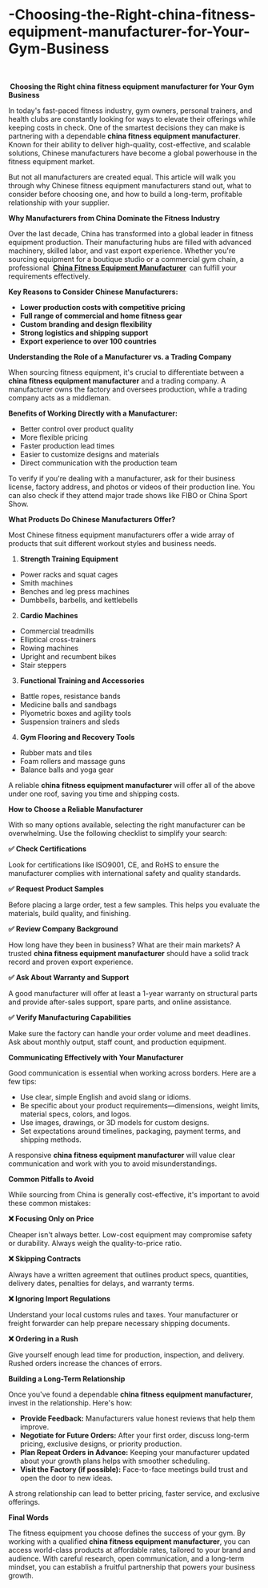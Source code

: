 # -Choosing-the-Right-china-fitness-equipment-manufacturer-for-Your-Gym-Business
 
<p>&nbsp;</p>
<p><strong>&nbsp;Choosing the Right china fitness equipment manufacturer for Your Gym Business</strong></p>
<p>In today's fast-paced fitness industry, gym owners, personal trainers, and health clubs are constantly looking for ways to elevate their offerings while keeping costs in check. One of the smartest decisions they can make is partnering with a dependable <strong>china fitness equipment manufacturer</strong>. Known for their ability to deliver high-quality, cost-effective, and scalable solutions, Chinese manufacturers have become a global powerhouse in the fitness equipment market.</p>
<p>But not all manufacturers are created equal. This article will walk you through why Chinese fitness equipment manufacturers stand out, what to consider before choosing one, and how to build a long-term, profitable relationship with your supplier.</p>
<p><strong>Why Manufacturers from China Dominate the Fitness Industry</strong></p>
<p>Over the last decade, China has transformed into a global leader in fitness equipment production. Their manufacturing hubs are filled with advanced machinery, skilled labor, and vast export experience. Whether you're sourcing equipment for a boutique studio or a commercial gym chain, a professional &nbsp;<a href="https://www.xysfitness.com/"><strong>China Fitness Equipment Manufacturer</strong></a><strong>&nbsp; </strong>can fulfill your requirements effectively.</p>
<p><strong>Key Reasons to Consider Chinese Manufacturers:</strong></p>
<ul>
<li><strong>Lower production costs with competitive pricing</strong></li>
<li><strong>Full range of commercial and home fitness gear</strong></li>
<li><strong>Custom branding and design flexibility</strong></li>
<li><strong>Strong logistics and shipping support</strong></li>
<li><strong>Export experience to over 100 countries</strong></li>
</ul>
<p><strong>Understanding the Role of a Manufacturer vs. a Trading Company</strong></p>
<p>When sourcing fitness equipment, it's crucial to differentiate between a <strong>china fitness equipment manufacturer</strong> and a trading company. A manufacturer owns the factory and oversees production, while a trading company acts as a middleman.</p>
<p><strong>Benefits of Working Directly with a Manufacturer:</strong></p>
<ul>
<li>Better control over product quality</li>
<li>More flexible pricing</li>
<li>Faster production lead times</li>
<li>Easier to customize designs and materials</li>
<li>Direct communication with the production team</li>
</ul>
<p>To verify if you're dealing with a manufacturer, ask for their business license, factory address, and photos or videos of their production line. You can also check if they attend major trade shows like FIBO or China Sport Show.</p>
<p><strong>What Products Do Chinese Manufacturers Offer?</strong></p>
<p>Most Chinese fitness equipment manufacturers offer a wide array of products that suit different workout styles and business needs.</p>
<ol>
<li><strong> Strength Training Equipment</strong></li>
</ol>
<ul>
<li>Power racks and squat cages</li>
<li>Smith machines</li>
<li>Benches and leg press machines</li>
<li>Dumbbells, barbells, and kettlebells</li>
</ul>
<ol start="2">
<li><strong> Cardio Machines</strong></li>
</ol>
<ul>
<li>Commercial treadmills</li>
<li>Elliptical cross-trainers</li>
<li>Rowing machines</li>
<li>Upright and recumbent bikes</li>
<li>Stair steppers</li>
</ul>
<ol start="3">
<li><strong> Functional Training and Accessories</strong></li>
</ol>
<ul>
<li>Battle ropes, resistance bands</li>
<li>Medicine balls and sandbags</li>
<li>Plyometric boxes and agility tools</li>
<li>Suspension trainers and sleds</li>
</ul>
<ol start="4">
<li><strong> Gym Flooring and Recovery Tools</strong></li>
</ol>
<ul>
<li>Rubber mats and tiles</li>
<li>Foam rollers and massage guns</li>
<li>Balance balls and yoga gear</li>
</ul>
<p>A reliable <strong>china fitness equipment manufacturer</strong> will offer all of the above under one roof, saving you time and shipping costs.</p>
<p><strong>How to Choose a Reliable Manufacturer</strong></p>
<p>With so many options available, selecting the right manufacturer can be overwhelming. Use the following checklist to simplify your search:</p>
<p><strong>✅ Check Certifications</strong></p>
<p>Look for certifications like ISO9001, CE, and RoHS to ensure the manufacturer complies with international safety and quality standards.</p>
<p><strong>✅ Request Product Samples</strong></p>
<p>Before placing a large order, test a few samples. This helps you evaluate the materials, build quality, and finishing.</p>
<p><strong>✅ Review Company Background</strong></p>
<p>How long have they been in business? What are their main markets? A trusted <strong>china fitness equipment manufacturer</strong> should have a solid track record and proven export experience.</p>
<p><strong>✅ Ask About Warranty and Support</strong></p>
<p>A good manufacturer will offer at least a 1-year warranty on structural parts and provide after-sales support, spare parts, and online assistance.</p>
<p><strong>✅ Verify Manufacturing Capabilities</strong></p>
<p>Make sure the factory can handle your order volume and meet deadlines. Ask about monthly output, staff count, and production equipment.</p>
<p><strong>Communicating Effectively with Your Manufacturer</strong></p>
<p>Good communication is essential when working across borders. Here are a few tips:</p>
<ul>
<li>Use clear, simple English and avoid slang or idioms.</li>
<li>Be specific about your product requirements&mdash;dimensions, weight limits, material specs, colors, and logos.</li>
<li>Use images, drawings, or 3D models for custom designs.</li>
<li>Set expectations around timelines, packaging, payment terms, and shipping methods.</li>
</ul>
<p>A responsive <strong>china fitness equipment manufacturer</strong> will value clear communication and work with you to avoid misunderstandings.</p>
<p><strong>Common Pitfalls to Avoid</strong></p>
<p>While sourcing from China is generally cost-effective, it's important to avoid these common mistakes:</p>
<p><strong>❌ Focusing Only on Price</strong></p>
<p>Cheaper isn't always better. Low-cost equipment may compromise safety or durability. Always weigh the quality-to-price ratio.</p>
<p><strong>❌ Skipping Contracts</strong></p>
<p>Always have a written agreement that outlines product specs, quantities, delivery dates, penalties for delays, and warranty terms.</p>
<p><strong>❌ Ignoring Import Regulations</strong></p>
<p>Understand your local customs rules and taxes. Your manufacturer or freight forwarder can help prepare necessary shipping documents.</p>
<p><strong>❌ Ordering in a Rush</strong></p>
<p>Give yourself enough lead time for production, inspection, and delivery. Rushed orders increase the chances of errors.</p>
<p><strong>Building a Long-Term Relationship</strong></p>
<p>Once you've found a dependable <strong>china fitness equipment manufacturer</strong>, invest in the relationship. Here's how:</p>
<ul>
<li><strong>Provide Feedback:</strong> Manufacturers value honest reviews that help them improve.</li>
<li><strong>Negotiate for Future Orders:</strong> After your first order, discuss long-term pricing, exclusive designs, or priority production.</li>
<li><strong>Plan Repeat Orders in Advance:</strong> Keeping your manufacturer updated about your growth plans helps with smoother scheduling.</li>
<li><strong>Visit the Factory (if possible):</strong> Face-to-face meetings build trust and open the door to new ideas.</li>
</ul>
<p>A strong relationship can lead to better pricing, faster service, and exclusive offerings.</p>
<p><strong>Final Words</strong></p>
<p>The fitness equipment you choose defines the success of your gym. By working with a qualified <strong>china fitness equipment manufacturer</strong>, you can access world-class products at affordable rates, tailored to your brand and audience. With careful research, open communication, and a long-term mindset, you can establish a fruitful partnership that powers your business growth.</p>
<p>&nbsp;</p>
<p>&nbsp;</p>
<p>&nbsp;</p>
<!-- Comments are visible in the HTML source only -->
